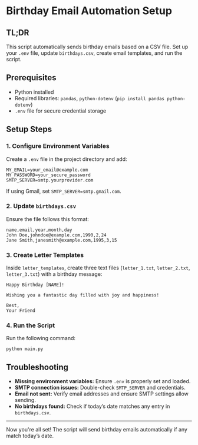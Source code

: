 # Birthday Email Automation Setup

## TL;DR
This script automatically sends birthday emails based on a CSV file. Set up your `.env` file, update `birthdays.csv`, create email templates, and run the script.

## Prerequisites
- Python installed
- Required libraries: `pandas`, `python-dotenv` (`pip install pandas python-dotenv`)
- `.env` file for secure credential storage

## Setup Steps

### 1. Configure Environment Variables
Create a `.env` file in the project directory and add:

```
MY_EMAIL=your_email@example.com
MY_PASSWORD=your_secure_password
SMTP_SERVER=smtp.yourprovider.com
```

If using Gmail, set `SMTP_SERVER=smtp.gmail.com`.

### 2. Update `birthdays.csv`
Ensure the file follows this format:

```
name,email,year,month,day
John Doe,johndoe@example.com,1990,2,24
Jane Smith,janesmith@example.com,1995,3,15
```

### 3. Create Letter Templates
Inside `letter_templates`, create three text files (`letter_1.txt`, `letter_2.txt`, `letter_3.txt`) with a birthday message:

```
Happy Birthday [NAME]!

Wishing you a fantastic day filled with joy and happiness!

Best,
Your Friend
```

### 4. Run the Script
Run the following command:

```
python main.py
```

## Troubleshooting
- **Missing environment variables:** Ensure `.env` is properly set and loaded.
- **SMTP connection issues:** Double-check `SMTP_SERVER` and credentials.
- **Email not sent:** Verify email addresses and ensure SMTP settings allow sending.
- **No birthdays found:** Check if today’s date matches any entry in `birthdays.csv`.

---
Now you're all set! The script will send birthday emails automatically if any match today’s date.


